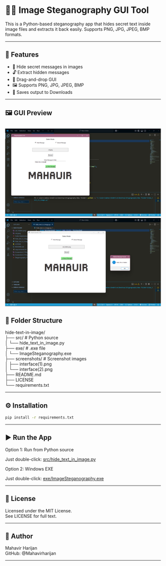 # 🕵️‍♂️ Image Steganography GUI Tool

This is a Python-based steganography app that hides secret text inside image files and extracts it back easily. Supports PNG, JPG, JPEG, BMP formats.

---

## 🚀 Features

- 🔐 Hide secret messages in images
- 🔓 Extract hidden messages
- 🧰 Drag-and-drop GUI
- 🖼️ Supports PNG, JPG, JPEG, BMP
- 💾 Saves output to Downloads

---

## 🖼️ GUI Preview

![GUI Screenshot](screenshots/interface(1).png)
![GUI Screenshot](screenshots/interface(2).png)
---

## 📁 Folder Structure

hide-text-in-image/ \
├── src/ # Python source \
│ └── hide_text_in_image.py \
├── exe/ # .exe file \
│ └── ImageSteganography.exe \
├── screenshots/ # Screenshot images \
│ ├── interface(1).png \
│ └── interface(2).png \
├── README.md \
├── LICENSE \
└── requirements.txt

---

## ⚙️ Installation

```bash
pip install -r requirements.txt
```
---
## ▶️ Run the App
Option 1: Run from Python source

Just double-click:
[src/hide_text_in_image.py](src/hide_text_in_image.py)

Option 2: Windows EXE

Just double-click:
[exe/ImageSteganography.exe](exe/ImageSteganography.exe)

---

## 📄 License
Licensed under the MIT License.\
See LICENSE for full text.

---

## 👤 Author
Mahavir Harijan\
GitHub: @Mahavirharijan

---
